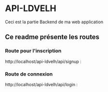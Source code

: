 # API-LDVELH

Ceci est la partie Backend de ma web application

## Ce readme présente les routes

### Route pour l'inscription

http://localhost/api-ldvelh/api/signup :

### Route de connexion

http://localhost/api-ldvelh/api/login :
